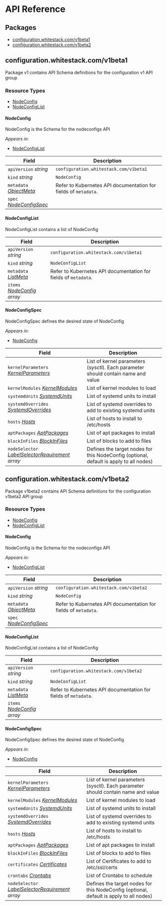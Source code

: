 # API Reference

## Packages
- [configuration.whitestack.com/v1beta1](#configurationwhitestackcomv1beta1)
- [configuration.whitestack.com/v1beta2](#configurationwhitestackcomv1beta2)


## configuration.whitestack.com/v1beta1

Package v1 contains API Schema definitions for the configuration v1 API group

### Resource Types
- [NodeConfig](#nodeconfig)
- [NodeConfigList](#nodeconfiglist)



#### NodeConfig



NodeConfig is the Schema for the nodeconfigs API

_Appears in:_
- [NodeConfigList](#nodeconfiglist)

| Field | Description |
| --- | --- |
| `apiVersion` _string_ | `configuration.whitestack.com/v1beta1`
| `kind` _string_ | `NodeConfig`
| `metadata` _[ObjectMeta](https://kubernetes.io/docs/reference/generated/kubernetes-api/v1.25/#objectmeta-v1-meta)_ | Refer to Kubernetes API documentation for fields of `metadata`. |
| `spec` _[NodeConfigSpec](#nodeconfigspec)_ |  |


#### NodeConfigList



NodeConfigList contains a list of NodeConfig



| Field | Description |
| --- | --- |
| `apiVersion` _string_ | `configuration.whitestack.com/v1beta1`
| `kind` _string_ | `NodeConfigList`
| `metadata` _[ListMeta](https://kubernetes.io/docs/reference/generated/kubernetes-api/v1.25/#listmeta-v1-meta)_ | Refer to Kubernetes API documentation for fields of `metadata`. |
| `items` _[NodeConfig](#nodeconfig) array_ |  |


#### NodeConfigSpec



NodeConfigSpec defines the desired state of NodeConfig

_Appears in:_
- [NodeConfig](#nodeconfig)

| Field | Description |
| --- | --- |
| `kernelParameters` _[KernelParameters](#kernelparameters)_ | List of kernel parameters (sysctl). Each parameter should contain name and value |
| `kernelModules` _[KernelModules](#kernelmodules)_ | List of kernel modules to load |
| `systemdUnits` _[SystemdUnits](#systemdunits)_ | List of systemd units to install |
| `systemdOverrides` _[SystemdOverrides](#systemdoverrides)_ | List of systemd overrides to add to existing systemd units |
| `hosts` _[Hosts](#hosts)_ | List of hosts to install to /etc/hosts |
| `aptPackages` _[AptPackages](#aptpackages)_ | List of apt packages to install |
| `blockInFiles` _[BlockInFiles](#blockinfiles)_ | List of blocks to add to files |
| `nodeSelector` _[LabelSelectorRequirement](https://kubernetes.io/docs/reference/generated/kubernetes-api/v1.25/#labelselectorrequirement-v1-meta) array_ | Defines the target nodes for this NodeConfig (optional, default is apply to all nodes) |





## configuration.whitestack.com/v1beta2

Package v1beta2 contains API Schema definitions for the configuration v1beta2 API group

### Resource Types
- [NodeConfig](#nodeconfig)
- [NodeConfigList](#nodeconfiglist)



#### NodeConfig



NodeConfig is the Schema for the nodeconfigs API

_Appears in:_
- [NodeConfigList](#nodeconfiglist)

| Field | Description |
| --- | --- |
| `apiVersion` _string_ | `configuration.whitestack.com/v1beta2`
| `kind` _string_ | `NodeConfig`
| `metadata` _[ObjectMeta](https://kubernetes.io/docs/reference/generated/kubernetes-api/v1.25/#objectmeta-v1-meta)_ | Refer to Kubernetes API documentation for fields of `metadata`. |
| `spec` _[NodeConfigSpec](#nodeconfigspec)_ |  |


#### NodeConfigList



NodeConfigList contains a list of NodeConfig



| Field | Description |
| --- | --- |
| `apiVersion` _string_ | `configuration.whitestack.com/v1beta2`
| `kind` _string_ | `NodeConfigList`
| `metadata` _[ListMeta](https://kubernetes.io/docs/reference/generated/kubernetes-api/v1.25/#listmeta-v1-meta)_ | Refer to Kubernetes API documentation for fields of `metadata`. |
| `items` _[NodeConfig](#nodeconfig) array_ |  |


#### NodeConfigSpec



NodeConfigSpec defines the desired state of NodeConfig

_Appears in:_
- [NodeConfig](#nodeconfig)

| Field | Description |
| --- | --- |
| `kernelParameters` _[KernelParameters](#kernelparameters)_ | List of kernel parameters (sysctl). Each parameter should contain name and value |
| `kernelModules` _[KernelModules](#kernelmodules)_ | List of kernel modules to load |
| `systemdUnits` _[SystemdUnits](#systemdunits)_ | List of systemd units to install |
| `systemdOverrides` _[SystemdOverrides](#systemdoverrides)_ | List of systemd overrides to add to existing systemd units |
| `hosts` _[Hosts](#hosts)_ | List of hosts to install to /etc/hosts |
| `aptPackages` _[AptPackages](#aptpackages)_ | List of apt packages to install |
| `blockInFiles` _[BlockInFiles](#blockinfiles)_ | List of blocks to add to files |
| `certificates` _[Certificates](#certificates)_ | List of Certificates to add to /etc/ssl/certs |
| `crontabs` _[Crontabs](#crontabs)_ | List of Crontabs to schedule |
| `nodeSelector` _[LabelSelectorRequirement](https://kubernetes.io/docs/reference/generated/kubernetes-api/v1.25/#labelselectorrequirement-v1-meta) array_ | Defines the target nodes for this NodeConfig (optional, default is apply to all nodes) |




